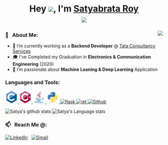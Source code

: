 <h1 align="center">
  Hey <img src="https://github.com/TheDudeThatCode/TheDudeThatCode/blob/master/Assets/Hi.gif" width="29px">, I'm <a href="https://www.linkedin.com/in/satyabrata-roy/">Satyabrata Roy</a>
  <br>
  <a href="https://www.kaggle.com/satyabrataroy">
    <img src="https://road-to-kaggle-grandmaster.vercel.app/api/simple/satyabrataroy">
  </a>
</h1>


<a href="https://www.kaggle.com/satyabrataroy">
    <img align="right" src="https://road-to-kaggle-grandmaster.vercel.app/api/badges/satyabrataroy/notebook">
</a>

### 🚀 &nbsp; About Me:
- 🔭 I’m currently working as a <b>Backend Developer</b> @ <a href="https://www.tcs.com/"> Tata Consultancy Services</a>
- 🎓 I've Completed my Graduation in <b>Electronics & Communication Engineering</b> (2020)
- 🌱 I’m passionate about <b> Machine Leaning & Deep Learning </b> Application

<h3 align="left">Languages and Tools:</h3>
<p align="left"> 
  <a href="https://www.cprogramming.com/" target="_blank" rel="noreferrer"> <img src="https://raw.githubusercontent.com/devicons/devicon/master/icons/c/c-original.svg" alt="c" width="40" height="40"/> </a>
  <a href="https://www.w3schools.com/cpp/" target="_blank" rel="noreferrer"> <img src="https://raw.githubusercontent.com/devicons/devicon/master/icons/cplusplus/cplusplus-original.svg" alt="cplusplus" width="40" height="40"/> </a> 
  <a href="https://www.java.com" target="_blank" rel="noreferrer"> <img src="https://raw.githubusercontent.com/devicons/devicon/master/icons/java/java-original.svg" alt="java" width="40" height="40"/> </a> 
  <a href="https://www.python.org" target="_blank" rel="noreferrer"> <img src="https://raw.githubusercontent.com/devicons/devicon/master/icons/python/python-original.svg" alt="python" width="40" height="40"/> </a> 
  <a href="https://flask.palletsprojects.com/en/2.0.x/" target="_blank" rel="noreferrer">  <img src="https://img.icons8.com/ios-filled/50/000000/flask.png" alt="flask" width="40" height="40"/> </a>
  <a href="https://git-scm.com/" target="_blank" rel="noreferrer"> <img src="https://img.icons8.com/color/48/000000/git.png" alt="git" width="40" height="40"/> </a> 
  <a href="https://github.com/" target="_blank" rel="noreferrer"> <img src="https://img.icons8.com/fluency/48/000000/github.png" alt="Github" width="40" height="40"/> </a>
</p>



![Satya's github stats](https://github-readme-stats.vercel.app/api?username=SatyaRay003&show_icons=true&hide_border=true)
![Satya's Language stats](https://github-readme-stats-eight-theta.vercel.app/api/top-langs/?username=SatyaRay003&layout=compact&langs_count=8&hide_border=true)

### 📫 &nbsp; Reach Me @:
<a href="https://www.linkedin.com/in/satyabrata-roy/"><img alt="LinkedIn" src="https://img.shields.io/badge/linkedin%20-%230077B5.svg?&style=flat&logo=linkedin&logoColor=white"/></a> &nbsp;
<a href="mailto:satya.roy003@gmail.com"><img alt="Gmail" src="https://img.shields.io/badge/Gmail-D14836?style=flat&logo=gmail&logoColor=white" /></a> &nbsp;

